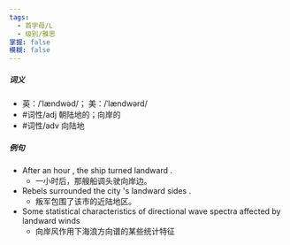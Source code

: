 ```yaml
---
tags:
  - 首字母/L
  - 级别/雅思
掌握: false
模糊: false
---
```

##### 词义
- 英：/ˈlændwəd/； 美：/ˈlændwərd/
- #词性/adj  朝陆地的；向岸的
- #词性/adv  向陆地
##### 例句
- After an hour , the ship turned landward .
	- 一小时后，那艘船调头驶向岸边。
- Rebels surrounded the city 's landward sides .
	- 叛军包围了该市的近陆地区。
- Some statistical characteristics of directional wave spectra affected by landward winds
	- 向岸风作用下海浪方向谱的某些统计特征
